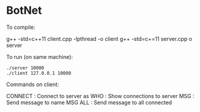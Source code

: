 # BotNet
To compile:

g++ -std=c++11 client.cpp -lpthread -o client
g++ -std=c+=11 server.cpp o server

To run (on same machine):

    ./server 10000
    ./client 127.0.0.1 10000


Commands on client:

CONNECT <name>   : Connect to server as <name>
WHO              : Show connections to server
MSG <name> <message> : Send message to name
MSG ALL <message>    : Send message to all connected

